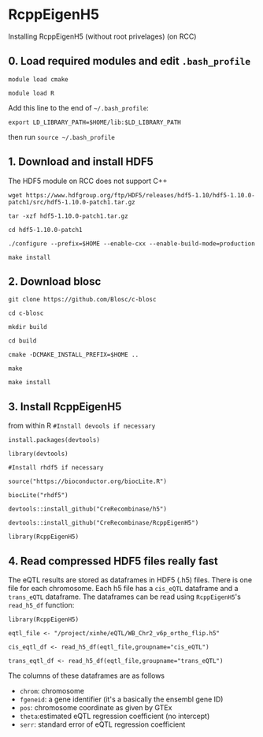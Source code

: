 # RcppEigenH5

Installing RcppEigenH5 (without root privelages) (on RCC) 

## 0. Load required modules and edit  `.bash_profile`

`module load cmake`

`module load R`

Add this line to the end of `~/.bash_profile`:

`export LD_LIBRARY_PATH=$HOME/lib:$LD_LIBRARY_PATH`

then run 
`source ~/.bash_profile`


## 1. Download and install HDF5

The HDF5 module on RCC does not support C++

`wget https://www.hdfgroup.org/ftp/HDF5/releases/hdf5-1.10/hdf5-1.10.0-patch1/src/hdf5-1.10.0-patch1.tar.gz`

`tar -xzf hdf5-1.10.0-patch1.tar.gz`

`cd hdf5-1.10.0-patch1`

`./configure --prefix=$HOME --enable-cxx --enable-build-mode=production`

`make install`

## 2. Download blosc


`git clone https://github.com/Blosc/c-blosc`

`cd c-blosc`

`mkdir build`

`cd build`

`cmake -DCMAKE_INSTALL_PREFIX=$HOME ..`

`make`

`make install`


## 3. Install RcppEigenH5

from within R
`#Install devools if necessary`

`install.packages(devtools)`

`library(devtools)`

`#Install rhdf5 if necessary`

`source("https://bioconductor.org/biocLite.R")`

`biocLite("rhdf5")`

`devtools::install_github("CreRecombinase/h5")`

`devtools::install_github("CreRecombinase/RcppEigenH5")`

`library(RcppEigenH5)`

## 4. Read compressed HDF5 files really fast

The eQTL results are stored as dataframes in HDF5 (.h5) files. There is one file for each chromosome. Each h5 file
has a `cis_eQTL` dataframe and a  `trans_eQTL` dataframe. The dataframes can be read using `RcppEigenH5`'s `read_h5_df` function:

`library(RcppEigenH5)`

`eqtl_file <- "/project/xinhe/eQTL/WB_Chr2_v6p_ortho_flip.h5"`

`cis_eqtl_df <- read_h5_df(eqtl_file,groupname="cis_eQTL")`

`trans_eqtl_df <- read_h5_df(eqtl_file,groupname="trans_eQTL")`

The columns of these dataframes are as follows
* `chrom`: chromosome
* `fgeneid`: a gene identifier (it's a basically the ensembl gene ID)
* `pos`: chromosome coordinate as given by GTEx
* `theta`:estimated eQTL regression coefficient (no intercept)
* `serr`: standard error of eQTL regression coefficient

